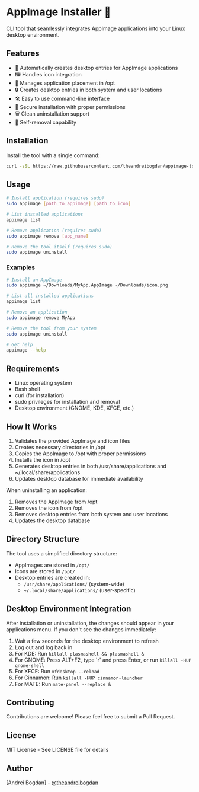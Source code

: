 # AppImage Installer 🚀

CLI tool that seamlessly integrates AppImage applications into your Linux desktop environment.

## Features

- 🎯 Automatically creates desktop entries for AppImage applications
- 🖼️ Handles icon integration
- 📂 Manages application placement in /opt
- 🔒 Creates desktop entries in both system and user locations
- 🛠️ Easy to use command-line interface
- 🔑 Secure installation with proper permissions
- 🗑️ Clean uninstallation support
- 🧹 Self-removal capability

## Installation

Install the tool with a single command:

```bash
curl -sSL https://raw.githubusercontent.com/theandreibogdan/appimage-to-desktop-icon/main/install.sh | bash
```

## Usage

```bash
# Install application (requires sudo)
sudo appimage [path_to_appimage] [path_to_icon]

# List installed applications
appimage list

# Remove application (requires sudo)
sudo appimage remove [app_name]

# Remove the tool itself (requires sudo)
sudo appimage uninstall
```

### Examples

```bash
# Install an AppImage
sudo appimage ~/Downloads/MyApp.AppImage ~/Downloads/icon.png

# List all installed applications
appimage list

# Remove an application
sudo appimage remove MyApp

# Remove the tool from your system
sudo appimage uninstall

# Get help
appimage --help
```

## Requirements

- Linux operating system
- Bash shell
- curl (for installation)
- sudo privileges for installation and removal
- Desktop environment (GNOME, KDE, XFCE, etc.)

## How It Works

1. Validates the provided AppImage and icon files
2. Creates necessary directories in /opt
3. Copies the AppImage to /opt with proper permissions
4. Installs the icon in /opt
5. Generates desktop entries in both /usr/share/applications and ~/.local/share/applications
6. Updates desktop database for immediate availability

When uninstalling an application:
1. Removes the AppImage from /opt
2. Removes the icon from /opt
3. Removes desktop entries from both system and user locations
4. Updates the desktop database

## Directory Structure

The tool uses a simplified directory structure:

- AppImages are stored in `/opt/`
- Icons are stored in `/opt/`
- Desktop entries are created in:
  - `/usr/share/applications/` (system-wide)
  - `~/.local/share/applications/` (user-specific)

## Desktop Environment Integration

After installation or uninstallation, the changes should appear in your applications menu. If you don't see the changes immediately:

1. Wait a few seconds for the desktop environment to refresh
2. Log out and log back in
3. For KDE: Run `killall plasmashell && plasmashell &`
4. For GNOME: Press ALT+F2, type 'r' and press Enter, or run `killall -HUP gnome-shell`
5. For XFCE: Run `xfdesktop --reload`
6. For Cinnamon: Run `killall -HUP cinnamon-launcher`
7. For MATE: Run `mate-panel --replace &`

## Contributing

Contributions are welcome! Please feel free to submit a Pull Request.

## License

MIT License - See LICENSE file for details

## Author

[Andrei Bogdan] - [@theandreibogdan](https://github.com/theandreibogdan)
